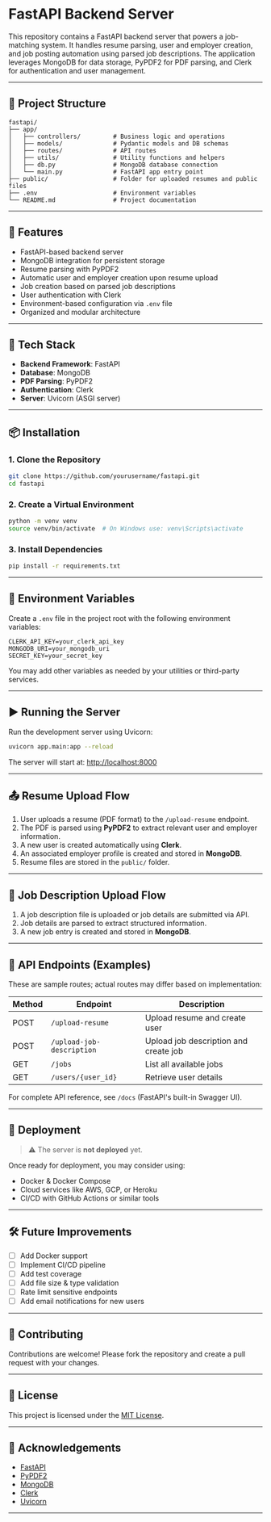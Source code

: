 # FastAPI Backend Server

This repository contains a FastAPI backend server that powers a job-matching system. It handles resume parsing, user and employer creation, and job posting automation using parsed job descriptions. The application leverages MongoDB for data storage, PyPDF2 for PDF parsing, and Clerk for authentication and user management.

---

## 📁 Project Structure

```
fastapi/
├── app/
│   ├── controllers/         # Business logic and operations
│   ├── models/              # Pydantic models and DB schemas
│   ├── routes/              # API routes
│   ├── utils/               # Utility functions and helpers
│   ├── db.py                # MongoDB database connection
│   └── main.py              # FastAPI app entry point
├── public/                  # Folder for uploaded resumes and public files
├── .env                     # Environment variables
└── README.md                # Project documentation
```

---

## 🚀 Features

- FastAPI-based backend server
- MongoDB integration for persistent storage
- Resume parsing with PyPDF2
- Automatic user and employer creation upon resume upload
- Job creation based on parsed job descriptions
- User authentication with Clerk
- Environment-based configuration via `.env` file
- Organized and modular architecture

---

## 🧰 Tech Stack

- **Backend Framework**: FastAPI
- **Database**: MongoDB
- **PDF Parsing**: PyPDF2
- **Authentication**: Clerk
- **Server**: Uvicorn (ASGI server)

---

## 📦 Installation

### 1. Clone the Repository

```bash
git clone https://github.com/yourusername/fastapi.git
cd fastapi
```

### 2. Create a Virtual Environment

```bash
python -m venv venv
source venv/bin/activate  # On Windows use: venv\Scripts\activate
```

### 3. Install Dependencies

```bash
pip install -r requirements.txt
```

---

## 🔐 Environment Variables

Create a `.env` file in the project root with the following environment variables:

```
CLERK_API_KEY=your_clerk_api_key
MONGODB_URI=your_mongodb_uri
SECRET_KEY=your_secret_key
```

You may add other variables as needed by your utilities or third-party services.

---

## ▶️ Running the Server

Run the development server using Uvicorn:

```bash
uvicorn app.main:app --reload
```

The server will start at: [http://localhost:8000](http://localhost:8000)

---

## 📤 Resume Upload Flow

1. User uploads a resume (PDF format) to the `/upload-resume` endpoint.
2. The PDF is parsed using **PyPDF2** to extract relevant user and employer information.
3. A new user is created automatically using **Clerk**.
4. An associated employer profile is created and stored in **MongoDB**.
5. Resume files are stored in the `public/` folder.

---

## 📝 Job Description Upload Flow

1. A job description file is uploaded or job details are submitted via API.
2. Job details are parsed to extract structured information.
3. A new job entry is created and stored in **MongoDB**.

---

## 🔗 API Endpoints (Examples)

These are sample routes; actual routes may differ based on implementation:

| Method | Endpoint                  | Description                          |
|--------|---------------------------|--------------------------------------|
| POST   | `/upload-resume`          | Upload resume and create user        |
| POST   | `/upload-job-description` | Upload job description and create job |
| GET    | `/jobs`                   | List all available jobs              |
| GET    | `/users/{user_id}`        | Retrieve user details                |

For complete API reference, see `/docs` (FastAPI's built-in Swagger UI).

---


## 🚧 Deployment

> ⚠️ The server is **not deployed** yet.

Once ready for deployment, you may consider using:

- Docker & Docker Compose
- Cloud services like AWS, GCP, or Heroku
- CI/CD with GitHub Actions or similar tools

---

## 🛠️ Future Improvements

- [ ] Add Docker support
- [ ] Implement CI/CD pipeline
- [ ] Add test coverage
- [ ] Add file size & type validation
- [ ] Rate limit sensitive endpoints
- [ ] Add email notifications for new users

---

## 🤝 Contributing

Contributions are welcome! Please fork the repository and create a pull request with your changes.

---

## 📄 License

This project is licensed under the [MIT License](LICENSE).

---

## 🙏 Acknowledgements

- [FastAPI](https://fastapi.tiangolo.com/)
- [PyPDF2](https://pypi.org/project/PyPDF2/)
- [MongoDB](https://www.mongodb.com/)
- [Clerk](https://clerk.dev/)
- [Uvicorn](https://www.uvicorn.org/)

---
